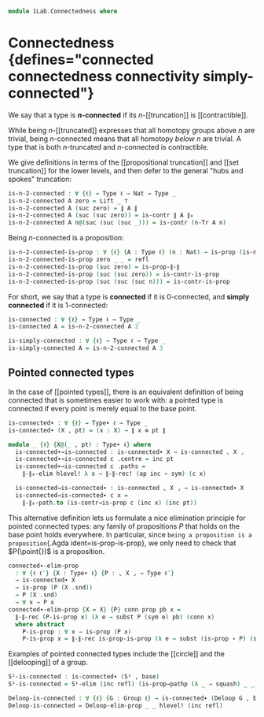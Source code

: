 <!--
```agda
open import 1Lab.Reflection.HLevel
open import 1Lab.HLevel.Retracts
open import 1Lab.HIT.Truncation
open import 1Lab.Type.Pointed
open import 1Lab.Underlying
open import 1Lab.HLevel
open import 1Lab.Path
open import 1Lab.Type

open import Algebra.Group.Cat.Base
open import Algebra.Group.Homotopy

open import Data.Set.Truncation

open import Homotopy.Space.Suspension
open import Homotopy.Space.Circle
open import Homotopy.Space.Sphere
open import Homotopy.Base
```
-->

```agda
module 1Lab.Connectedness where
```

# Connectedness {defines="connected connectedness connectivity simply-connected"}

We say that a type is **$n$-connected** if its $n$-[[truncation]] is [[contractible]].

While being $n$-[[truncated]] expresses that all homotopy groups above $n$ are trivial,
being $n$-connected means that all homotopy *below* $n$ are trivial.
A type that is both $n$-truncated and $n$-connected is contractible.

We give definitions in terms of the [[propositional truncation]] and [[set truncation]]
for the lower levels, and then defer to the general "hubs and spokes" truncation:

```agda
is-n-2-connected : ∀ {ℓ} → Type ℓ → Nat → Type _
is-n-2-connected A zero = Lift _ ⊤
is-n-2-connected A (suc zero) = ∥ A ∥
is-n-2-connected A (suc (suc zero)) = is-contr ∥ A ∥₀
is-n-2-connected A n@(suc (suc (suc _))) = is-contr (n-Tr A n)
```

Being $n$-connected is a proposition:

```agda
is-n-2-connected-is-prop : ∀ {ℓ} {A : Type ℓ} (n : Nat) → is-prop (is-n-2-connected A n)
is-n-2-connected-is-prop zero _ _ = refl
is-n-2-connected-is-prop (suc zero) = is-prop-∥-∥
is-n-2-connected-is-prop (suc (suc zero)) = is-contr-is-prop
is-n-2-connected-is-prop (suc (suc (suc n))) = is-contr-is-prop
```

For short, we say that a type is **connected** if it is $0$-connected, and
**simply connected** if it is $1$-connected:

```agda
is-connected : ∀ {ℓ} → Type ℓ → Type _
is-connected A = is-n-2-connected A 2

is-simply-connected : ∀ {ℓ} → Type ℓ → Type _
is-simply-connected A = is-n-2-connected A 3
```

## Pointed connected types

In the case of [[pointed types]], there is an equivalent definition of being connected
that is sometimes easier to work with: a pointed type is connected if every point is
merely equal to the base point.

```agda
is-connected∙ : ∀ {ℓ} → Type∙ ℓ → Type _
is-connected∙ (X , pt) = (x : X) → ∥ x ≡ pt ∥

module _ {ℓ} {X@(_ , pt) : Type∙ ℓ} where
  is-connected∙→is-connected : is-connected∙ X → is-connected ⌞ X ⌟
  is-connected∙→is-connected c .centre = inc pt
  is-connected∙→is-connected c .paths =
    ∥-∥₀-elim hlevel! λ x → ∥-∥-rec! (ap inc ∘ sym) (c x)

  is-connected→is-connected∙ : is-connected ⌞ X ⌟ → is-connected∙ X
  is-connected→is-connected∙ c x =
    ∥-∥₀-path.to (is-contr→is-prop c (inc x) (inc pt))
```

This alternative definition lets us formulate a nice elimination principle for pointed
connected types: any family of propositions $P$ that holds on the base point holds everywhere.
In particular, since `being a proposition is a proposition`{.Agda ident=is-prop-is-prop},
we only need to check that $P(\point{})$ is a proposition.

```agda
connected∙-elim-prop
  : ∀ {ℓ ℓ′} {X : Type∙ ℓ} {P : ⌞ X ⌟ → Type ℓ′}
  → is-connected∙ X
  → is-prop (P (X .snd))
  → P (X .snd)
  → ∀ x → P x
connected∙-elim-prop {X = X} {P} conn prop pb x =
  ∥-∥-rec (P-is-prop x) (λ e → subst P (sym e) pb) (conn x)
  where abstract
    P-is-prop : ∀ x → is-prop (P x)
    P-is-prop x = ∥-∥-rec is-prop-is-prop (λ e → subst (is-prop ∘ P) (sym e) prop) (conn x)
```

Examples of pointed connected types include the [[circle]] and the [[delooping]] of a group.

```agda
S¹-is-connected : is-connected∙ (S¹ , base)
S¹-is-connected = S¹-elim (inc refl) (is-prop→pathp (λ _ → squash) _ _)

Deloop-is-connected : ∀ {ℓ} {G : Group ℓ} → is-connected∙ (Deloop G , base)
Deloop-is-connected = Deloop-elim-prop _ _ hlevel! (inc refl)
```
